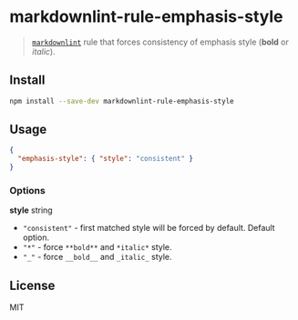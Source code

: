 # markdownlint-rule-emphasis-style

> [`markdownlint`](https://github.com/DavidAnson/markdownlint) rule that forces consistency of emphasis style (**bold** or _italic_).

## Install

```sh
npm install --save-dev markdownlint-rule-emphasis-style
```

## Usage

```json
{
  "emphasis-style": { "style": "consistent" }
}
```

### Options

**style** string

- `"consistent"` - first matched style will be forced by default. Default option.
- `"*"` - force `**bold**` and `*italic*` style.
- `"_"` - force `__bold__` and `_italic_` style.

## License

MIT
